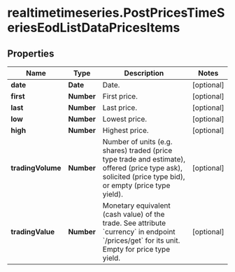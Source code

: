 # realtimetimeseries.PostPricesTimeSeriesEodListDataPricesItems

## Properties

Name | Type | Description | Notes
------------ | ------------- | ------------- | -------------
**date** | **Date** | Date. | [optional] 
**first** | **Number** | First price. | [optional] 
**last** | **Number** | Last price. | [optional] 
**low** | **Number** | Lowest price. | [optional] 
**high** | **Number** | Highest price. | [optional] 
**tradingVolume** | **Number** | Number of units (e.g. shares) traded (price type trade and estimate), offered (price type ask), solicited (price type bid), or empty (price type yield). | [optional] 
**tradingValue** | **Number** | Monetary equivalent (cash value) of the trade. See attribute &#x60;currency&#x60; in endpoint &#x60;/prices/get&#x60; for its unit. Empty for price type yield. | [optional] 


